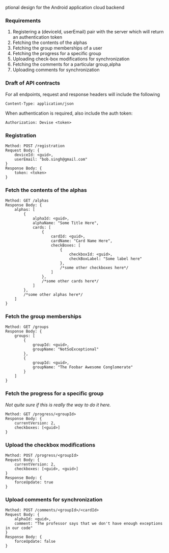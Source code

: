 ptional design for the Android application cloud backend

### Requirements
 1. Registering a (deviceId, userEmail) pair with the server which will return an authentication token
 2. Fetching the contents of the alphas
 3. Fetching the group memberships of a user
 4. Fetching the progress for a specific group
 5. Uploading check-box modifications for synchronization
 6. Fetching the comments for a particular group,alpha
 7. Uploading comments for synchronization


### Draft of API contracts
For all endpoints, request and response headers will include the following
```
Content-Type: application/json
```
When authentication is required, also include the auth token:
```
Authorization: Devise <token>
```

### Registration
```
Method: POST /registration
Request Body: {
    deviceId: <guid>, 
    userEmail: "bob.singh@gmail.com"
}
Response Body: {
    token: <token>
}
```

### Fetch the contents of the alphas
```
Method: GET /alphas
Response Body: {
    alphas: [
        {
            alphaId: <guid>,
            alphaName: "Some Title Here",
            cards: [
                {
                    cardId: <guid>,
                    cardName: "Card Name Here",
                    checkBoxes: [
                        {
                            checkboxId: <guid>,
                            checkBoxLabel: "Some label here"
                        },
                        /*some other checkboxes here*/
                    ]
                },
                /*some other cards here*/
            ]
        },
        /*some other alphas here*/
    ]
}
```

### Fetch the group memberships
```
Method: GET /groups
Response Body: {
    groups: [
        {
            groupId: <guid>,
            groupName: "NotSoExceptional"
        },
        {
            groupId: <guid>,
            groupName: "The Foobar Awesome Conglomerate"
        }
    ]
}
```

### Fetch the progress for a specific group
*Not quite sure if this is really the way to do it here.*
```
Method: GET /progress/<groupId>
Response Body: {
    currentVersion: 2,
    checkboxes: [<guid>]
}
```


### Upload the checkbox modifications
```
Method: POST /progress/<groupId>
Request Body: {
    currentVersion: 2,
    checkboxes: [<guid>, <guid>]
}
Response Body: {
    forceUpdate: true
}
```

### Upload comments for synchronization
```
Method: POST /comments/<groupId>/<cardId>
Request Body: {
    alphaId: <guid>,
    comment: "The professor says that we don't have enough exceptions in our code"
}
Response Body: {
    forceUpdate: false
}
```





